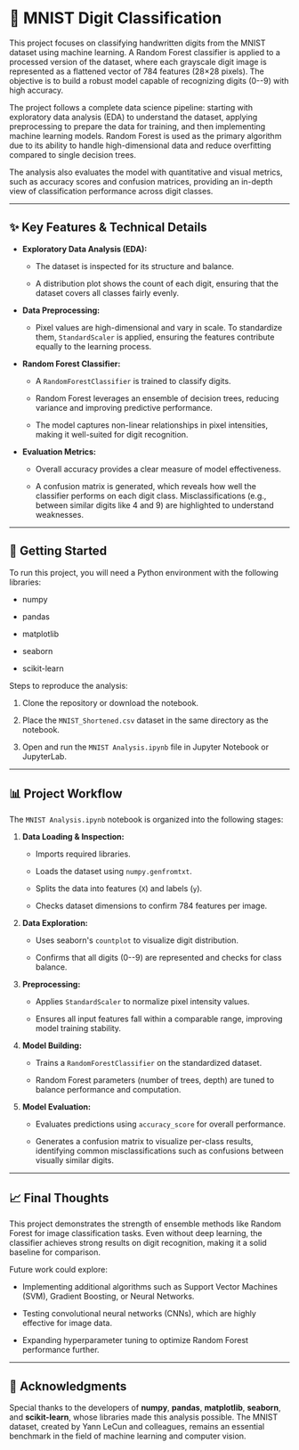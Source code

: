 🌟 MNIST Digit Classification
=============================

This project focuses on classifying handwritten digits from the MNIST dataset using machine learning. A Random Forest classifier is applied to a processed version of the dataset, where each grayscale digit image is represented as a flattened vector of 784 features (28×28 pixels). The objective is to build a robust model capable of recognizing digits (0--9) with high accuracy.

The project follows a complete data science pipeline: starting with exploratory data analysis (EDA) to understand the dataset, applying preprocessing to prepare the data for training, and then implementing machine learning models. Random Forest is used as the primary algorithm due to its ability to handle high-dimensional data and reduce overfitting compared to single decision trees.

The analysis also evaluates the model with quantitative and visual metrics, such as accuracy scores and confusion matrices, providing an in-depth view of classification performance across digit classes.

* * * * *

✨ Key Features & Technical Details
----------------------------------

-   **Exploratory Data Analysis (EDA):**

    -   The dataset is inspected for its structure and balance.

    -   A distribution plot shows the count of each digit, ensuring that the dataset covers all classes fairly evenly.

-   **Data Preprocessing:**

    -   Pixel values are high-dimensional and vary in scale. To standardize them, `StandardScaler` is applied, ensuring the features contribute equally to the learning process.

-   **Random Forest Classifier:**

    -   A `RandomForestClassifier` is trained to classify digits.

    -   Random Forest leverages an ensemble of decision trees, reducing variance and improving predictive performance.

    -   The model captures non-linear relationships in pixel intensities, making it well-suited for digit recognition.

-   **Evaluation Metrics:**

    -   Overall accuracy provides a clear measure of model effectiveness.

    -   A confusion matrix is generated, which reveals how well the classifier performs on each digit class. Misclassifications (e.g., between similar digits like 4 and 9) are highlighted to understand weaknesses.

* * * * *

🚀 Getting Started
------------------

To run this project, you will need a Python environment with the following libraries:

-   numpy

-   pandas

-   matplotlib

-   seaborn

-   scikit-learn

Steps to reproduce the analysis:

1.  Clone the repository or download the notebook.

2.  Place the `MNIST_Shortened.csv` dataset in the same directory as the notebook.

3.  Open and run the `MNIST Analysis.ipynb` file in Jupyter Notebook or JupyterLab.

* * * * *

📊 Project Workflow
-------------------

The `MNIST Analysis.ipynb` notebook is organized into the following stages:

1.  **Data Loading & Inspection:**

    -   Imports required libraries.

    -   Loads the dataset using `numpy.genfromtxt`.

    -   Splits the data into features (`X`) and labels (`y`).

    -   Checks dataset dimensions to confirm 784 features per image.

2.  **Data Exploration:**

    -   Uses seaborn's `countplot` to visualize digit distribution.

    -   Confirms that all digits (0--9) are represented and checks for class balance.

3.  **Preprocessing:**

    -   Applies `StandardScaler` to normalize pixel intensity values.

    -   Ensures all input features fall within a comparable range, improving model training stability.

4.  **Model Building:**

    -   Trains a `RandomForestClassifier` on the standardized dataset.

    -   Random Forest parameters (number of trees, depth) are tuned to balance performance and computation.

5.  **Model Evaluation:**

    -   Evaluates predictions using `accuracy_score` for overall performance.

    -   Generates a confusion matrix to visualize per-class results, identifying common misclassifications such as confusions between visually similar digits.

* * * * *

📈 Final Thoughts
-----------------

This project demonstrates the strength of ensemble methods like Random Forest for image classification tasks. Even without deep learning, the classifier achieves strong results on digit recognition, making it a solid baseline for comparison.

Future work could explore:

-   Implementing additional algorithms such as Support Vector Machines (SVM), Gradient Boosting, or Neural Networks.

-   Testing convolutional neural networks (CNNs), which are highly effective for image data.

-   Expanding hyperparameter tuning to optimize Random Forest performance further.

* * * * *

🙏 Acknowledgments
------------------

Special thanks to the developers of **numpy**, **pandas**, **matplotlib**, **seaborn**, and **scikit-learn**, whose libraries made this analysis possible. The MNIST dataset, created by Yann LeCun and colleagues, remains an essential benchmark in the field of machine learning and computer vision.
